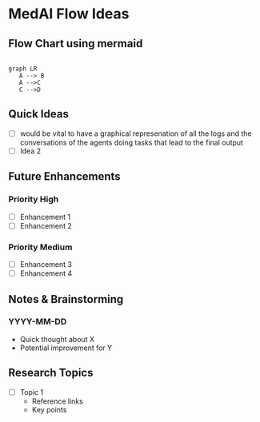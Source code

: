 # MedAI Flow Ideas

## Flow Chart using mermaid

```mermaid

graph LR
   A --> B
   A -->C
   C -->D
```

## Quick Ideas
- [ ] would be vital to have a graphical represenation of all the logs and the conversations of the agents doing tasks that lead to the final output
- [ ] Idea 2

## Future Enhancements
### Priority High
- [ ] Enhancement 1
- [ ] Enhancement 2

### Priority Medium
- [ ] Enhancement 3
- [ ] Enhancement 4

## Notes & Brainstorming
### YYYY-MM-DD
- Quick thought about X
- Potential improvement for Y

## Research Topics
- [ ] Topic 1
  - Reference links
  - Key points